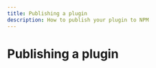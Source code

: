 ```yaml
---
title: Publishing a plugin
description: How to publish your plugin to NPM
---
```


# Publishing a plugin
